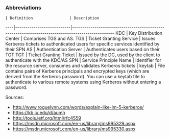 ### Abbreviations

    | Definition                | Description
----|---------------------------|--------------------------------------------------------------------------------------------------
KDC |	Key Distribution Center | Comprises TGS and AS.
TGS |	Ticket Granting Service | Issues Kerberos tickets to authenticated users for specific services identified by their SPN
AS  |	Authentication Server   | Authenticates users based on their TGT
TGT |	Ticket Granting Ticket  | Issued by the DC, used by the client to authenticate with the KDC/AS
SPN |	Service Principle Name  | Identifier for the resource server, consumes and validates Kerberos tickets
    |   keytab                  | File contains pairs of Kerberos principals and encrypted keys (which are derived from the Kerberos password). You can use a keytab file to authenticate to various remote systems using Kerberos without entering a password. 


Sources: 
* http://www.roguelynn.com/words/explain-like-im-5-kerberos/
* https://kb.iu.edu/d/aumh
* http://tools.ietf.org/html/rfc4559
* https://msdn.microsoft.com/en-us/library/ms995329.aspx
* https://msdn.microsoft.com/en-us/library/ms995330.aspx
